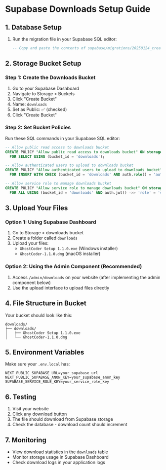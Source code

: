# Supabase Downloads Setup Guide

## 1. Database Setup

1. Run the migration file in your Supabase SQL editor:
   ```sql
   -- Copy and paste the contents of supabase/migrations/20250124_create_downloads_system.sql
   ```

## 2. Storage Bucket Setup

### Step 1: Create the Downloads Bucket
1. Go to your Supabase Dashboard
2. Navigate to Storage > Buckets
3. Click "Create Bucket"
4. Name: `downloads`
5. Set as Public: ✅ (checked)
6. Click "Create Bucket"

### Step 2: Set Bucket Policies
Run these SQL commands in your Supabase SQL editor:

```sql
-- Allow public read access to downloads bucket
CREATE POLICY "Allow public read access to downloads bucket" ON storage.objects
  FOR SELECT USING (bucket_id = 'downloads');

-- Allow authenticated users to upload to downloads bucket
CREATE POLICY "Allow authenticated users to upload to downloads bucket" ON storage.objects
  FOR INSERT WITH CHECK (bucket_id = 'downloads' AND auth.role() = 'authenticated');

-- Allow service role to manage downloads bucket
CREATE POLICY "Allow service role to manage downloads bucket" ON storage.objects
  FOR ALL USING (bucket_id = 'downloads' AND auth.jwt() ->> 'role' = 'service_role');
```

## 3. Upload Your Files

### Option 1: Using Supabase Dashboard
1. Go to Storage > downloads bucket
2. Create a folder called `downloads`
3. Upload your files:
   - `GhostCoder Setup 1.1.0.exe` (Windows installer)
   - `GhostCoder-1.1.0.dmg` (macOS installer)

### Option 2: Using the Admin Component (Recommended)
1. Access `/admin/downloads` on your website (after implementing the admin component below)
2. Use the upload interface to upload files directly

## 4. File Structure in Bucket
Your bucket should look like this:
```
downloads/
├── downloads/
│   ├── GhostCoder Setup 1.1.0.exe
│   └── GhostCoder-1.1.0.dmg
```

## 5. Environment Variables
Make sure your `.env.local` has:
```env
NEXT_PUBLIC_SUPABASE_URL=your_supabase_url
NEXT_PUBLIC_SUPABASE_ANON_KEY=your_supabase_anon_key
SUPABASE_SERVICE_ROLE_KEY=your_service_role_key
```

## 6. Testing
1. Visit your website
2. Click any download button
3. The file should download from Supabase storage
4. Check the database - download count should increment

## 7. Monitoring
- View download statistics in the `downloads` table
- Monitor storage usage in Supabase Dashboard
- Check download logs in your application logs